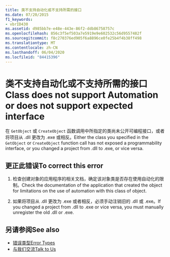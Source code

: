 ```yaml
---
title: 类不支持自动化或不支持所需的接口
ms.date: 07/20/2015
f1_keywords:
- vbrID430
ms.assetid: d985bb7e-e48e-443e-86f2-ddb86758757c
ms.openlocfilehash: 856c3f5ef503a7e5919e9e602532c56d9557482f
ms.sourcegitcommit: f8c270376ed905f6a8896ce0fe25b4f4b38ff498
ms.translationtype: MT
ms.contentlocale: zh-CN
ms.lasthandoff: 06/04/2020
ms.locfileid: "84415396"
---
```

# <a name="class-does-not-support-automation-or-does-not-support-expected-interface"></a><span data-ttu-id="09db3-102">类不支持自动化或不支持所需的接口</span><span class="sxs-lookup"><span data-stu-id="09db3-102">Class does not support Automation or does not support expected interface</span></span>
<span data-ttu-id="09db3-103">在 `GetObject` 或 `CreateObject` 函数调用中所指定的类尚未公开可编程接口，或者将项目从 .dll 更改为 .exe 或相反。</span><span class="sxs-lookup"><span data-stu-id="09db3-103">Either the class you specified in the `GetObject` or `CreateObject` function call has not exposed a programmability interface, or you changed a project from .dll to .exe, or vice versa.</span></span>  
  
## <a name="to-correct-this-error"></a><span data-ttu-id="09db3-104">更正此错误</span><span class="sxs-lookup"><span data-stu-id="09db3-104">To correct this error</span></span>  
  
1. <span data-ttu-id="09db3-105">检查创建对象的应用程序的相关文档，确定该对象类是否存在使用自动化的限制。</span><span class="sxs-lookup"><span data-stu-id="09db3-105">Check the documentation of the application that created the object for limitations on the use of automation with this class of object.</span></span>  
  
2. <span data-ttu-id="09db3-106">如果将项目从 .dll 更改为 .exe 或者相反，必须手动注销旧的 .dll 或 .exe。</span><span class="sxs-lookup"><span data-stu-id="09db3-106">If you changed a project from .dll to .exe or vice versa, you must manually unregister the old .dll or .exe.</span></span>  
  
## <a name="see-also"></a><span data-ttu-id="09db3-107">另请参阅</span><span class="sxs-lookup"><span data-stu-id="09db3-107">See also</span></span>

- [<span data-ttu-id="09db3-108">错误类型</span><span class="sxs-lookup"><span data-stu-id="09db3-108">Error Types</span></span>](../../programming-guide/language-features/error-types.md)
- [<span data-ttu-id="09db3-109">与我们交流</span><span class="sxs-lookup"><span data-stu-id="09db3-109">Talk to Us</span></span>](/visualstudio/ide/feedback-options)
